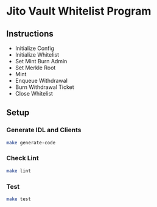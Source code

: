 # Jito Vault Whitelist Program

## Instructions

- Initialize Config
- Initialize Whitelist
- Set Mint Burn Admin
- Set Merkle Root
- Mint
- Enqueue Withdrawal
- Burn Withdrawal Ticket
- Close Whitelist

## Setup

### Generate IDL and Clients

```bash
make generate-code
```

### Check Lint

```bash
make lint
```

### Test

```bash
make test
```
